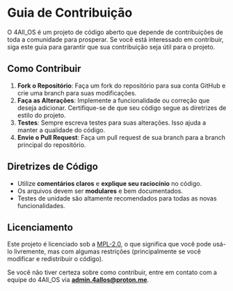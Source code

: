 # Guia de Contribuição

O 4All_OS é um projeto de código aberto que depende de contribuições de toda a comunidade para prosperar. Se você está interessado em contribuir, siga este guia para garantir que sua contribuição seja útil para o projeto.

## Como Contribuir

1. **Fork o Repositório**: Faça um fork do repositório para sua conta GitHub e crie uma branch para suas modificações.
2. **Faça as Alterações**: Implemente a funcionalidade ou correção que deseja adicionar. Certifique-se de que seu código segue as diretrizes de estilo do projeto.
3. **Testes**: Sempre escreva testes para suas alterações. Isso ajuda a manter a qualidade do código.
4. **Envie o Pull Request**: Faça um pull request de sua branch para a branch principal do repositório.

## Diretrizes de Código

- Utilize **comentários claros** e **explique seu raciocínio** no código.
- Os arquivos devem ser **modulares** e bem documentados.
- Testes de unidade são altamente recomendados para todas as novas funcionalidades.

## Licenciamento

Este projeto é licenciado sob a [MPL-2.0](../LICENSE), o que significa que você pode usá-lo livremente, mas com algumas restrições (principalmente se você modificar e redistribuir o código).

Se você não tiver certeza sobre como contribuir, entre em contato com a equipe do 4All_OS via **admin.4allos@proton.me**.
